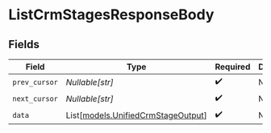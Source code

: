 # ListCrmStagesResponseBody


## Fields

| Field                                                                    | Type                                                                     | Required                                                                 | Description                                                              |
| ------------------------------------------------------------------------ | ------------------------------------------------------------------------ | ------------------------------------------------------------------------ | ------------------------------------------------------------------------ |
| `prev_cursor`                                                            | *Nullable[str]*                                                          | :heavy_check_mark:                                                       | N/A                                                                      |
| `next_cursor`                                                            | *Nullable[str]*                                                          | :heavy_check_mark:                                                       | N/A                                                                      |
| `data`                                                                   | List[[models.UnifiedCrmStageOutput](../models/unifiedcrmstageoutput.md)] | :heavy_check_mark:                                                       | N/A                                                                      |